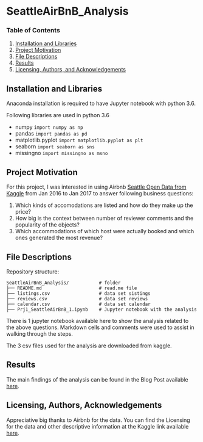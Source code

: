 # SeattleAirBnB_Analysis

### Table of Contents

1. [Installation and Libraries](#installation)
2. [Project Motivation](#motivation)
3. [File Descriptions](#files)
4. [Results](#results)
5. [Licensing, Authors, and Acknowledgements](#licensing)

## Installation and Libraries  <a name="installation"></a>

Anaconda installation is required to have Jupyter notebook with python 3.6.

Following libraries are used in python 3.6

- numpy                 `import numpy as np`
- pandas                `import pandas as pd`
- matplotlib.pyplot     `import matplotlib.pyplot as plt`
- seaborn               `import seaborn as sns`
- missingno             `import missingno as msno`

## Project Motivation<a name="motivation"></a>

For this project, I was interested in using Airbnb [Seattle Open Data from Kaggle](https://www.kaggle.com/airbnb/seattle) from Jan 2016 to Jan 2017 to answer following business questions:

1. Which kinds of accomodations are listed and how do they make up the price?
2. How big is the context between number of reviewer comments and the popularity of the objects?
3. Which accommodations of which host were actually booked and which ones generated the most revenue?


## File Descriptions <a name="files"></a>
Repository structure:

    SeattleAirBnB_Analysis/           # folder
    ├── README.md                     # read.me file 
    ├── listings.csv                  # data set sistings
    ├── reviews.csv                   # data set reviews
    ├── calendar.csv                  # data set calendar
    ├── Prj1_SeattleAirBnB_1.ipynb    # Jupyter notebook with the analysis
    
There is 1 jupyter notebook available here to show the analysis related to the above questions. Markdown cells and comments were used to assist in walking through the steps.  

The 3 csv files used for the analysis are downloaded from kaggle.

## Results<a name="results"></a>

The main findings of the analysis can be found in the Blog Post available [here](https://).

## Licensing, Authors, Acknowledgements<a name="licensing"></a>

Appreciative big thanks to Airbnb for the data.  You can find the Licensing for the data and other descriptive information at the Kaggle link available [here](https://www.kaggle.com/airbnb/seattle).

